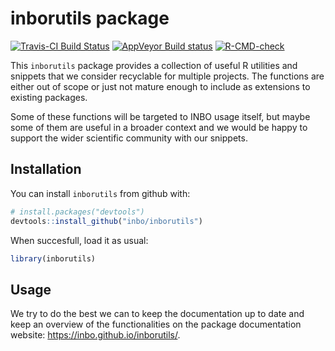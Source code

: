 # inborutils package

<!-- badges: start -->
[![Travis-CI Build Status](https://travis-ci.org/inbo/inborutils.svg?branch=master)](https://travis-ci.org/inbo/inborutils) [![AppVeyor Build status](https://ci.appveyor.com/api/projects/status/69u29qd7n8aeuasf?svg=true)](https://ci.appveyor.com/project/stijnvanhoey/inborutils)
[![R-CMD-check](https://github.com/inbo/inborutils/workflows/R-CMD-check/badge.svg)](https://github.com/inbo/inborutils/actions)
<!-- badges: end -->

This `inborutils` package provides a collection of useful R utilities and snippets that we consider recyclable for multiple projects. The functions are either out of scope or just not mature enough to include as extensions to existing packages. 

Some of these functions will be targeted to INBO usage itself, but maybe some of them are useful in a broader context and we would be happy to support the wider scientific community with our snippets. 

## Installation

You can install `inborutils` from github with:

```r
# install.packages("devtools")
devtools::install_github("inbo/inborutils")
```

When succesfull, load it as usual:

```r
library(inborutils)
```

## Usage

We try to do the best we can to keep the documentation up to date and keep an overview of the functionalities on the package documentation website: https://inbo.github.io/inborutils/. 
